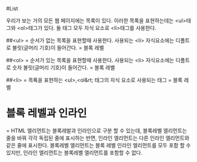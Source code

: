 #List

우리가 보는 거의 모든 웹 페이지에는 목록이 있다. 
이러한 목록을 표현하는데는 &lt;ul&gt;태그와 &lt;ol&gt;태그가 있다. 둘 태그 모두 자식 요소로 &lt;li&gt;태그를 사용한다.

##&lt;ul&gt;
 = 순서가 없는 목록을 표현할때 사용한다. 사용되는 &lt;li&gt; 자식요소에는 디폴트로 불릿(글머리 기호)이 들어간다.
 = 블록 레벨

##&lt;ol&gt;
 = 순서가 있는 목록을 표현할때 사용한다. 사용되는 &lt;li&gt; 자식요소에는 디폴트로 숫자 불릿(글머리 기호)이 들어간다.
 = 블록 레벨

##&lt;li&gt;
 = 목룍을 표현하는 &lt;ul&gt;,&lt;ol&rt; 태그의 자식 요소로 사용되는 태그
 = 블록 레벨

# 블록 레벨과 인라인
 = HTML 엘리먼트는 블록레발과 인라인으로 구분 할 수 있는데, 블록레벨 엘리먼트는 줄을 바꿔 각각 독립된 줄에 표시하는 반면, 인라인 엘리먼트는 다른 인라인 엘리먼트와 같은 줄에 표시한다.
 블록레벨 엘리먼트는 블록 레벨 인라인 엘리먼트를 모두 포함 할 수 있지만, 인라인 엘리먼트는 블록레벨 엘리먼트를 포함할 수 없다.
